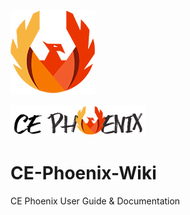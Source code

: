 ![](https://github.com/heatherbellho/CE-Phoenix-Wiki/blob/master/docs/phoenix.png)

![](https://github.com/heatherbellho/CE-Phoenix-Wiki/blob/master/docs/store_logo_brand.png)
# CE-Phoenix-Wiki
CE Phoenix User Guide &amp; Documentation
